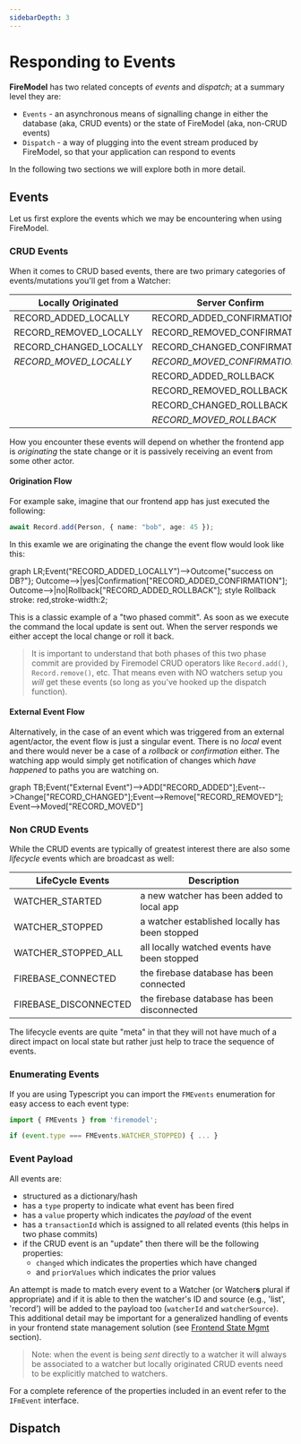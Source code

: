 ```yaml
---
sidebarDepth: 3
---
```

# Responding to Events

**FireModel** has two related concepts of _events_ and _dispatch_; at a summary level they are:

- `Events` - an asynchronous means of signalling change in either the database (aka, CRUD events) or the state of FireModel (aka, non-CRUD events)
- `Dispatch` - a way of plugging into the event stream produced by FireModel, so that your application can respond to events

In the following two sections we will explore both in more detail.

## Events

Let us first explore the events which we may be encountering when using FireModel.

### CRUD Events

When it comes to CRUD based events, there are two primary categories of events/mutations you'll get from a Watcher:

| Locally Originated  | Server Confirm  | Server Originated |
| -------------- | -------------------- | ----- |
| RECORD_ADDED_LOCALLY   | RECORD_ADDED_CONFIRMATION | RECORD_ADDED |
| RECORD_REMOVED_LOCALLY | RECORD_REMOVED_CONFIRMATION | RECORD_REMOVED |
| RECORD_CHANGED_LOCALLY | RECORD_CHANGED_CONFIRMATION | RECORD_CHANGED |
| *RECORD_MOVED_LOCALLY* | *RECORD_MOVED_CONFIRMATION* | RECORD_MOVED |
|                | RECORD_ADDED_ROLLBACK |
|                | RECORD_REMOVED_ROLLBACK |
|                | RECORD_CHANGED_ROLLBACK |
|                | *RECORD_MOVED_ROLLBACK* |

How you encounter these events will depend on whether the frontend app is _originating_ the state change or it is passively receiving an event from some other actor. 

#### Origination Flow

For example sake, imagine that our frontend app has just executed the following:

```typescript
await Record.add(Person, { name: "bob", age: 45 });
```

In this examle we are originating the change the event flow would look like this:

<process-flow>graph LR;Event("RECORD_ADDED_LOCALLY")-->Outcome{"success on DB?"}; Outcome-->|yes|Confirmation["RECORD_ADDED_CONFIRMATION"]; Outcome-->|no|Rollback["RECORD_ADDED_ROLLBACK"]; style Rollback stroke: red,stroke-width:2;</process-flow>

This is a classic example of a "two phased commit". As soon as we execute the command the local update is sent out. When the server responds we either accept the local change or roll it back.

> It is important to understand that both phases of this two phase commit are provided by Firemodel CRUD operators like `Record.add()`, `Record.remove()`, etc. That means even with NO watchers setup you _will_ get these events (so long as you've hooked up the dispatch function).

#### External Event Flow

Alternatively, in the case of an event which was triggered from an external agent/actor, the event flow is just a singular event. There is no _local_ event and there would never be a case of a _rollback_ or _confirmation_ either. The watching app would simply get notification of changes which _have happened_ to paths you are watching on.

<process-flow>graph TB;Event("External Event")-->ADD["RECORD_ADDED"];Event-->Change["RECORD_CHANGED"];Event-->Remove["RECORD_REMOVED"]; Event-->Moved["RECORD_MOVED"]</process-flow>

### Non CRUD Events

While the CRUD events are typically of greatest interest there are also some _lifecycle_ events which are broadcast as well:

| LifeCycle Events | Description |
|----|----|
| WATCHER_STARTED   | a new watcher has been added to local app |
| WATCHER_STOPPED       | a watcher established locally has been stopped |
| WATCHER_STOPPED_ALL   | all locally watched events have been stopped |
| FIREBASE_CONNECTED    | the firebase database has been connected |
| FIREBASE_DISCONNECTED | the firebase database has been disconnected |

The lifecycle events are quite "meta" in that they will not have much of a direct impact on local state but rather just help to trace the sequence of events.

### Enumerating Events

If you are using Typescript you can import the `FMEvents` enumeration for easy access to each event type:

```typescript
import { FMEvents } from 'firemodel';

if (event.type === FMEvents.WATCHER_STOPPED) { ... }
```

### Event Payload

All events are:

- structured as a dictionary/hash
- has a `type` property to indicate what event has been fired
- has a `value` property which indicates the *payload* of the event
- has a `transactionId` which is assigned to all related events (this helps in two phase commits)
- if the CRUD event is an "update" then there will be the following properties:
  - `changed` which indicates the properties which have changed
  - and `priorValues` which indicates the prior values

An attempt is made to match every event to a Watcher (or Watcher**s** plural if appropriate) and if it is able to then the watcher's ID and source (e.g., 'list', 'record') will be added to the payload too (`watcherId` and `watcherSource`). This additional detail may be important for a generalized handling of events in your frontend state management solution (see [Frontend State Mgmt](/using/frontend-state-management.html) section).

> Note: when the event is being _sent_ directly to a watcher it will always be associated to a watcher but locally originated CRUD events need to be explicitly matched to watchers.

For a complete reference of the properties included in an event refer to the `IFmEvent` interface.

## Dispatch
